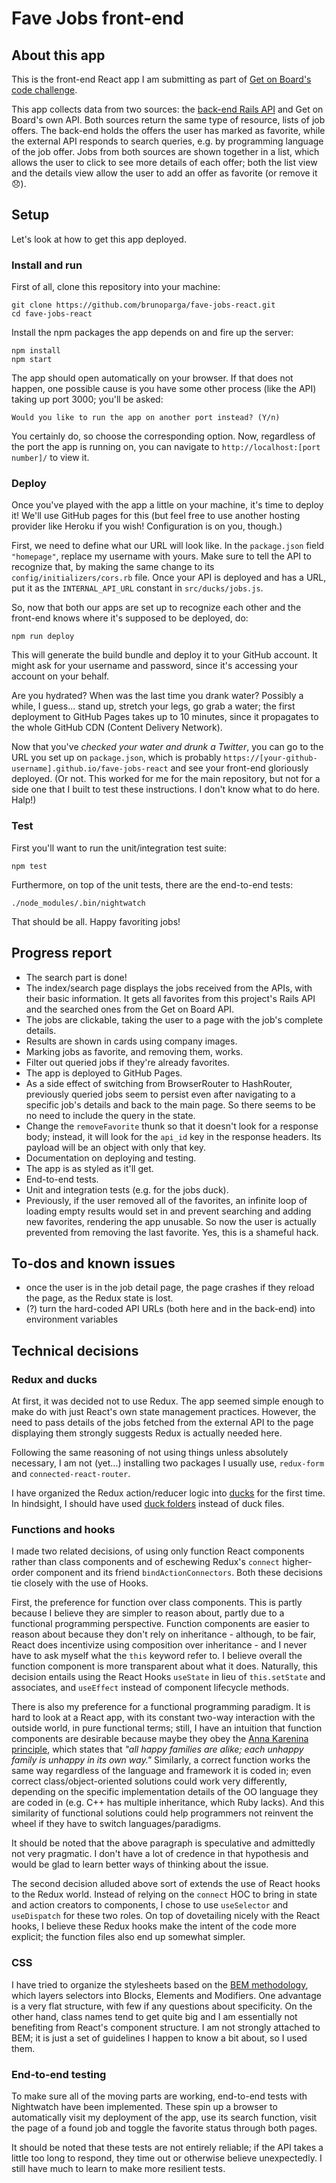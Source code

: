 # Fave Jobs front-end

## About this app

This is the front-end React app I am submitting as part of [Get on Board's code challenge](https://gist.github.com/j4rs/1e4c1e37e063fd5143b8b9ed18329730).

This app collects data from two sources: the [back-end Rails API](https://github.com/brunoparga/fave-jobs-api) and Get on Board's own API. Both sources return the same type of resource, lists of job offers. The back-end holds the offers the user has marked as favorite, while the external API responds to search queries, e.g. by programming language of the job offer. Jobs from both sources are shown together in a list, which allows the user to click to see more details of each offer; both the list view and the details view allow the user to add an offer as favorite (or remove it 😞).

## Setup

Let's look at how to get this app deployed.

### Install and run

First of all, clone this repository into your machine:

```
git clone https://github.com/brunoparga/fave-jobs-react.git
cd fave-jobs-react
```

Install the npm packages the app depends on and fire up the server:

```
npm install
npm start
```

The app should open automatically on your browser. If that does not happen, one possible cause is you have some other process (like the API) taking up port 3000; you'll be asked:

```
Would you like to run the app on another port instead? (Y/n)
```

You certainly do, so choose the corresponding option. Now, regardless of the port the app is running on, you can navigate to `http://localhost:[port number]/` to view it.

### Deploy

Once you've played with the app a little on your machine, it's time to deploy it! We'll use GitHub pages for this (but feel free to use another hosting provider like Heroku if you wish! Configuration is on you, though.)

First, we need to define what our URL will look like. In the `package.json` field `"homepage"`, replace my username with yours. Make sure to tell the API to recognize that, by making the same change to its `config/initializers/cors.rb` file. Once your API is deployed and has a URL, put it as the `INTERNAL_API_URL` constant in `src/ducks/jobs.js`.

So, now that both our apps are set up to recognize each other and the front-end knows where it's supposed to be deployed, do:

```
npm run deploy
```

This will generate the build bundle and deploy it to your GitHub account. It might ask for your username and password, since it's accessing your account on your behalf.

Are you hydrated? When was the last time you drank water? Possibly a while, I guess... stand up, stretch your legs, go grab a water; the first deployment to GitHub Pages takes up to 10 minutes, since it propagates to the whole GitHub CDN (Content Delivery Network).

Now that you've _checked your water and drunk a Twitter_, you can go to the URL you set up on `package.json`, which is probably `https://[your-github-username].github.io/fave-jobs-react` and see your front-end gloriously deployed. (Or not. This worked for me for the main repository, but not for a side one that I built to test these instructions. I don't know what to do here. Halp!)

### Test

First you'll want to run the unit/integration test suite:

```
npm test
```

Furthermore, on top of the unit tests, there are the end-to-end tests:

```
./node_modules/.bin/nightwatch
```

That should be all. Happy favoriting jobs!

## Progress report

- The search part is done!
- The index/search page displays the jobs received from the APIs, with their basic information. It gets all favorites from this project's Rails API and the searched ones from the Get on Board API.
- The jobs are clickable, taking the user to a page with the job's complete details.
- Results are shown in cards using company images.
- Marking jobs as favorite, and removing them, works.
- Filter out queried jobs if they're already favorites.
- The app is deployed to GitHub Pages.
- As a side effect of switching from BrowserRouter to HashRouter, previously queried jobs seem to persist even after navigating to a specific job's details and back to the main page. So there seems to be no need to include the query in the state.
- Change the `removeFavorite` thunk so that it doesn't look for a response body; instead, it will look for the `api_id` key in the response headers. Its payload will be an object with only that key.
- Documentation on deploying and testing.
- The app is as styled as it'll get.
- End-to-end tests.
- Unit and integration tests (e.g. for the jobs duck).
- Previously, if the user removed all of the favorites, an infinite loop of loading empty results would set in and prevent searching and adding new favorites, rendering the app unusable. So now the user is actually prevented from removing the last favorite. Yes, this is a shameful hack.

## To-dos and known issues

- once the user is in the job detail page, the page crashes if they reload the page, as the Redux state is lost.
- (?) turn the hard-coded API URLs (both here and in the back-end) into environment variables

## Technical decisions

### Redux and ducks

At first, it was decided not to use Redux. The app seemed simple enough to make do with just React's own state management practices. However, the need to pass details of the jobs fetched from the external API to the page displaying them strongly suggests Redux is actually needed here.

Following the same reasoning of not using things unless absolutely necessary, I am not (yet...) installing two packages I usually use, `redux-form` and `connected-react-router`.

I have organized the Redux action/reducer logic into [ducks](https://github.com/erikras/ducks-modular-redux) for the first time. In hindsight, I should have used [duck folders](https://www.freecodecamp.org/news/scaling-your-redux-app-with-ducks-6115955638be/) instead of duck files.

### Functions and hooks

I made two related decisions, of using only function React components rather than class components and of eschewing Redux's `connect` higher-order component and its friend `bindActionConnectors`. Both these decisions tie closely with the use of Hooks.

First, the preference for function over class components. This is partly because I believe they are simpler to reason about, partly due to a functional programming perspective. Function components are easier to reason about because they don't rely on inheritance - although, to be fair, React does incentivize using composition over inheritance - and I never have to ask myself what the `this` keyword refer to. I believe overall the function component is more transparent about what it does. Naturally, this decision entails using the React Hooks `useState` in lieu of `this.setState` and associates, and `useEffect` instead of component lifecycle methods.

There is also my preference for a functional programming paradigm. It is hard to look at a React app, with its constant two-way interaction with the outside world, in pure functional terms; still, I have an intuition that function components are desirable because maybe they obey the [Anna Karenina principle](https://en.wikipedia.org/wiki/Anna_Karenina_principle), which states that _"all happy families are alike; each unhappy family is unhappy in its own way."_ Similarly, a correct function works the same way regardless of the language and framework it is coded in; even correct class/object-oriented solutions could work very differently, depending on the specific implementation details of the OO language they are coded in (e.g. C++ has multiple inheritance, which Ruby lacks). And this similarity of functional solutions could help programmers not reinvent the wheel if they have to switch languages/paradigms.

It should be noted that the above paragraph is speculative and admittedly not very pragmatic. I don't have a lot of credence in that hypothesis and would be glad to learn better ways of thinking about the issue.

The second decision alluded above sort of extends the use of React hooks to the Redux world. Instead of relying on the `connect` HOC to bring in state and action creators to components, I chose to use `useSelector` and `useDispatch` for these two roles. On top of dovetailing nicely with the React hooks, I believe these Redux hooks make the intent of the code more explicit; the function files also end up somewhat simpler.

### CSS

I have tried to organize the stylesheets based on the [BEM methodology](http://getbem.com/introduction/), which layers selectors into Blocks, Elements and Modifiers. One advantage is a very flat structure, with few if any questions about specificity. On the other hand, class names tend to get quite big and I am essentially not benefiting from React's component structure. I am not strongly attached to BEM; it is just a set of guidelines I happen to know a bit about, so I used them.

### End-to-end testing

To make sure all of the moving parts are working, end-to-end tests with Nightwatch have been implemented. These spin up a browser to automatically visit my deployment of the app, use its search function, visit the page of a found job and toggle the favorite status through both pages.

It should be noted that these tests are not entirely reliable; if the API takes a little too long to respond, they time out or otherwise believe unexpectedly. I still have much to learn to make more resilient tests.
